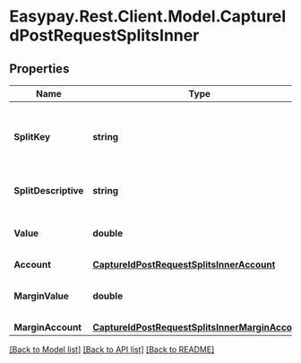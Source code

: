# Easypay.Rest.Client.Model.CaptureIdPostRequestSplitsInner

## Properties

Name | Type | Description | Notes
------------ | ------------- | ------------- | -------------
**SplitKey** | **string** | The merchant&#39;s internal key for identifying the split. | [optional] 
**SplitDescriptive** | **string** | The description of the split. | [optional] 
**Value** | **double** | The split funds, rounded to 2 decimals. | 
**Account** | [**CaptureIdPostRequestSplitsInnerAccount**](CaptureIdPostRequestSplitsInnerAccount.md) |  | [optional] 
**MarginValue** | **double** | The margin funds, rounded to 2 decimals. | [optional] 
**MarginAccount** | [**CaptureIdPostRequestSplitsInnerMarginAccount**](CaptureIdPostRequestSplitsInnerMarginAccount.md) |  | [optional] 

[[Back to Model list]](../README.md#documentation-for-models) [[Back to API list]](../README.md#documentation-for-api-endpoints) [[Back to README]](../README.md)

